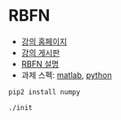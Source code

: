 RBFN
========
* [강의 홈페이지](http://bi.snu.ac.kr/Courses/ML2015f/ML2015.html)
* [강의 게시판](http://bi.snu.ac.kr:8080/category/5/introduction-to-machine-learning-fall-2015)
* [RBFN 설명](http://bi.snu.ac.kr/Courses/ML2015f/projects/RBFN.pdf)
* 과제 스펙: [matlab][], [python][]

[matlab]: http://bi.snu.ac.kr/Courses/ML2015f/projects/mini-project%201_MATLAB.pdf
[python]: http://bi.snu.ac.kr/Courses/ML2015f/projects/mini-project%201_Python.pdf

```console
pip2 install numpy

./init
```
